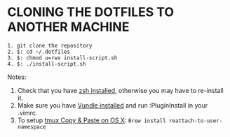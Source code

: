 # CLONING THE DOTFILES TO ANOTHER MACHINE
```
1. git clone the repository
2. $: cd ~/.dotfiles
3. $: chmod u=rwx install-script.sh
4. $: ./install-script.sh
```

Notes:

1. Check that you have [zsh installed](https://github.com/robbyrussell/oh-my-zsh), otherwise you may have to re-install it.
2. Make sure you have [Vundle installed](https://github.com/VundleVim/Vundle.vim) and run :PluginInstall in your .vimrc.
3. To setup [tmux Copy & Paste on OS X](https://robots.thoughtbot.com/tmux-copy-paste-on-os-x-a-better-future): ```Brew install reattach-to-user-namespace```
